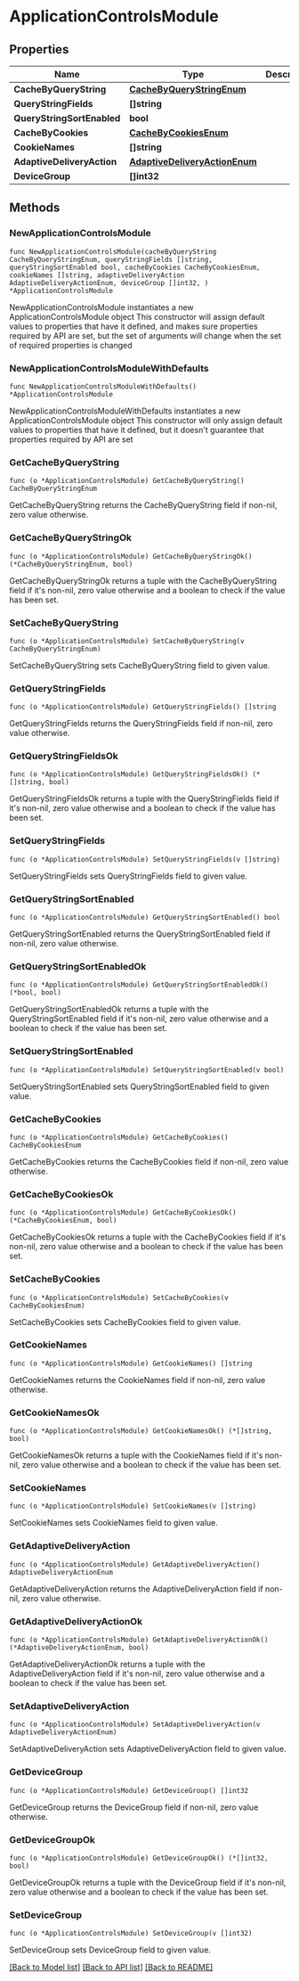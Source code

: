 # ApplicationControlsModule

## Properties

Name | Type | Description | Notes
------------ | ------------- | ------------- | -------------
**CacheByQueryString** | [**CacheByQueryStringEnum**](CacheByQueryStringEnum.md) |  | 
**QueryStringFields** | **[]string** |  | 
**QueryStringSortEnabled** | **bool** |  | 
**CacheByCookies** | [**CacheByCookiesEnum**](CacheByCookiesEnum.md) |  | 
**CookieNames** | **[]string** |  | 
**AdaptiveDeliveryAction** | [**AdaptiveDeliveryActionEnum**](AdaptiveDeliveryActionEnum.md) |  | 
**DeviceGroup** | **[]int32** |  | 

## Methods

### NewApplicationControlsModule

`func NewApplicationControlsModule(cacheByQueryString CacheByQueryStringEnum, queryStringFields []string, queryStringSortEnabled bool, cacheByCookies CacheByCookiesEnum, cookieNames []string, adaptiveDeliveryAction AdaptiveDeliveryActionEnum, deviceGroup []int32, ) *ApplicationControlsModule`

NewApplicationControlsModule instantiates a new ApplicationControlsModule object
This constructor will assign default values to properties that have it defined,
and makes sure properties required by API are set, but the set of arguments
will change when the set of required properties is changed

### NewApplicationControlsModuleWithDefaults

`func NewApplicationControlsModuleWithDefaults() *ApplicationControlsModule`

NewApplicationControlsModuleWithDefaults instantiates a new ApplicationControlsModule object
This constructor will only assign default values to properties that have it defined,
but it doesn't guarantee that properties required by API are set

### GetCacheByQueryString

`func (o *ApplicationControlsModule) GetCacheByQueryString() CacheByQueryStringEnum`

GetCacheByQueryString returns the CacheByQueryString field if non-nil, zero value otherwise.

### GetCacheByQueryStringOk

`func (o *ApplicationControlsModule) GetCacheByQueryStringOk() (*CacheByQueryStringEnum, bool)`

GetCacheByQueryStringOk returns a tuple with the CacheByQueryString field if it's non-nil, zero value otherwise
and a boolean to check if the value has been set.

### SetCacheByQueryString

`func (o *ApplicationControlsModule) SetCacheByQueryString(v CacheByQueryStringEnum)`

SetCacheByQueryString sets CacheByQueryString field to given value.


### GetQueryStringFields

`func (o *ApplicationControlsModule) GetQueryStringFields() []string`

GetQueryStringFields returns the QueryStringFields field if non-nil, zero value otherwise.

### GetQueryStringFieldsOk

`func (o *ApplicationControlsModule) GetQueryStringFieldsOk() (*[]string, bool)`

GetQueryStringFieldsOk returns a tuple with the QueryStringFields field if it's non-nil, zero value otherwise
and a boolean to check if the value has been set.

### SetQueryStringFields

`func (o *ApplicationControlsModule) SetQueryStringFields(v []string)`

SetQueryStringFields sets QueryStringFields field to given value.


### GetQueryStringSortEnabled

`func (o *ApplicationControlsModule) GetQueryStringSortEnabled() bool`

GetQueryStringSortEnabled returns the QueryStringSortEnabled field if non-nil, zero value otherwise.

### GetQueryStringSortEnabledOk

`func (o *ApplicationControlsModule) GetQueryStringSortEnabledOk() (*bool, bool)`

GetQueryStringSortEnabledOk returns a tuple with the QueryStringSortEnabled field if it's non-nil, zero value otherwise
and a boolean to check if the value has been set.

### SetQueryStringSortEnabled

`func (o *ApplicationControlsModule) SetQueryStringSortEnabled(v bool)`

SetQueryStringSortEnabled sets QueryStringSortEnabled field to given value.


### GetCacheByCookies

`func (o *ApplicationControlsModule) GetCacheByCookies() CacheByCookiesEnum`

GetCacheByCookies returns the CacheByCookies field if non-nil, zero value otherwise.

### GetCacheByCookiesOk

`func (o *ApplicationControlsModule) GetCacheByCookiesOk() (*CacheByCookiesEnum, bool)`

GetCacheByCookiesOk returns a tuple with the CacheByCookies field if it's non-nil, zero value otherwise
and a boolean to check if the value has been set.

### SetCacheByCookies

`func (o *ApplicationControlsModule) SetCacheByCookies(v CacheByCookiesEnum)`

SetCacheByCookies sets CacheByCookies field to given value.


### GetCookieNames

`func (o *ApplicationControlsModule) GetCookieNames() []string`

GetCookieNames returns the CookieNames field if non-nil, zero value otherwise.

### GetCookieNamesOk

`func (o *ApplicationControlsModule) GetCookieNamesOk() (*[]string, bool)`

GetCookieNamesOk returns a tuple with the CookieNames field if it's non-nil, zero value otherwise
and a boolean to check if the value has been set.

### SetCookieNames

`func (o *ApplicationControlsModule) SetCookieNames(v []string)`

SetCookieNames sets CookieNames field to given value.


### GetAdaptiveDeliveryAction

`func (o *ApplicationControlsModule) GetAdaptiveDeliveryAction() AdaptiveDeliveryActionEnum`

GetAdaptiveDeliveryAction returns the AdaptiveDeliveryAction field if non-nil, zero value otherwise.

### GetAdaptiveDeliveryActionOk

`func (o *ApplicationControlsModule) GetAdaptiveDeliveryActionOk() (*AdaptiveDeliveryActionEnum, bool)`

GetAdaptiveDeliveryActionOk returns a tuple with the AdaptiveDeliveryAction field if it's non-nil, zero value otherwise
and a boolean to check if the value has been set.

### SetAdaptiveDeliveryAction

`func (o *ApplicationControlsModule) SetAdaptiveDeliveryAction(v AdaptiveDeliveryActionEnum)`

SetAdaptiveDeliveryAction sets AdaptiveDeliveryAction field to given value.


### GetDeviceGroup

`func (o *ApplicationControlsModule) GetDeviceGroup() []int32`

GetDeviceGroup returns the DeviceGroup field if non-nil, zero value otherwise.

### GetDeviceGroupOk

`func (o *ApplicationControlsModule) GetDeviceGroupOk() (*[]int32, bool)`

GetDeviceGroupOk returns a tuple with the DeviceGroup field if it's non-nil, zero value otherwise
and a boolean to check if the value has been set.

### SetDeviceGroup

`func (o *ApplicationControlsModule) SetDeviceGroup(v []int32)`

SetDeviceGroup sets DeviceGroup field to given value.



[[Back to Model list]](../README.md#documentation-for-models) [[Back to API list]](../README.md#documentation-for-api-endpoints) [[Back to README]](../README.md)


